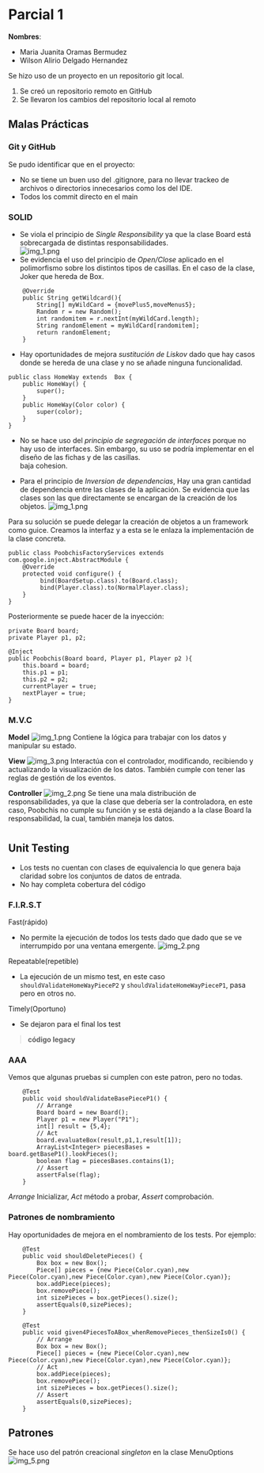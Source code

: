 # Parcial 1

**Nombres**:

* Maria Juanita Oramas Bermudez
* Wilson Alirio Delgado Hernandez

Se hizo uso de un proyecto en un repositorio git local. 
  1. Se creó un repositorio remoto en GitHub
  2. Se llevaron los cambios del repositorio local al remoto 

## Malas Prácticas

### Git y GitHub

Se pudo identificar que en el proyecto:
* No se tiene un buen uso del .gitignore, para no llevar trackeo de archivos o directorios innecesarios como los del IDE.
* Todos los commit directo en el main

### SOLID
* Se viola el principio de *Single Responsibility* ya que la clase Board está sobrecargada de distintas responsabilidades.  
![img_1.png](readme_images/img_1.png)
* Se evidencia el uso del principio de *Open/Close* aplicado en el polimorfismo sobre los distintos tipos de casillas.
 En el caso de la clase, Joker que hereda de Box.

```
    @Override
    public String getWildcard(){
        String[] myWildCard = {movePlus5,moveMenus5};
        Random r = new Random();
        int randomitem = r.nextInt(myWildCard.length);
        String randomElement = myWildCard[randomitem];
        return randomElement;
    }
```

* Hay oportunidades de mejora *sustitución de Liskov* dado que hay casos donde se hereda de una clase y no se añade ninguna funcionalidad.

```
public class HomeWay extends  Box {
    public HomeWay() {
        super();
    }
    public HomeWay(Color color) {
        super(color);
    }
}
```



* No se hace uso del *principio de segregación de interfaces* porque no hay uso de interfaces. 
Sin embargo, su uso se podría implementar en el diseño de las fichas y de las casillas.  
baja cohesion.
 

* Para el principio de *Inversion de dependencias*,
Hay una gran cantidad de dependencia entre las clases de la aplicación. Se evidencia que las clases son las que directamente se encargan de la creación de los objetos.
![img_1.png](readme_images/img_7.png)

Para su solución se puede delegar la creación de objetos a un framework como guice.
Creamos la interfaz y a esta se le enlaza la implementación de la clase concreta.

```
public class PoobchisFactoryServices extends com.google.inject.AbstractModule {
    @Override
    protected void configure() {
         bind(BoardSetup.class).to(Board.class);
         bind(Player.class).to(NormalPlayer.class);
    }
}
```
Posteriormente se puede hacer de la inyección:
```
private Board board;
private Player p1, p2;

@Inject
public Poobchis(Board board, Player p1, Player p2 ){
    this.board = board;
    this.p1 = p1;
    this.p2 = p2;
    currentPlayer = true;
    nextPlayer = true;
}
```





### M.V.C

**Model**
![img_1.png](readme_images/img_1.png)
Contiene la lógica para trabajar con los datos y manipular su estado.

**View** 
![img_3.png](readme_images/img_3.png)
Interactúa con el controlador, modificando, recibiendo y actualizando la visualización de los datos. También cumple con tener las reglas de gestión de los eventos.

**Controller**
![img_2.png](readme_images/img_2.png)
Se tiene una mala distribución de responsabilidades, ya que la clase que debería ser la controladora, en este caso, Poobchis no cumple su función y se está dejando a la clase Board la responsabilidad, la cual, también maneja los datos. 

#

## Unit Testing
* Los tests no cuentan con clases de equivalencia lo que genera baja claridad sobre los conjuntos de datos de entrada.
* No hay completa cobertura del código


### F.I.R.S.T

Fast(rápido)
* No permite la ejecución de todos los tests dado que dado que se ve interrumpido por una ventana emergente. 
![img_2.png](readme_images/img_8.png)

Repeatable(repetible)
* La ejecución de un mismo test, en este caso `shouldValidateHomeWayPieceP2` y `shouldValidateHomeWayPieceP1`, pasa pero en otros no. 

Timely(Oportuno)
* Se dejaron para el final los test



> **código legacy** 

### AAA
Vemos que algunas pruebas si cumplen con este patron, pero no todas.
```
    @Test
    public void shouldValidateBasePieceP1() {
        // Arrange
        Board board = new Board();
        Player p1 = new Player("P1");
        int[] result = {5,4};
        // Act
        board.evaluateBox(result,p1,1,result[1]);
        ArrayList<Integer> piecesBases = board.getBaseP1().lookPieces();
        boolean flag = piecesBases.contains(1);
        // Assert
        assertFalse(flag);
    }
```


*Arrange* Inicializar, *Act* método a probar, *Assert* comprobación. 

### Patrones de nombramiento
Hay oportunidades de mejora en el nombramiento de los tests. Por ejemplo:

```
    @Test
    public void shouldDeletePieces() {
        Box box = new Box();
        Piece[] pieces = {new Piece(Color.cyan),new Piece(Color.cyan),new Piece(Color.cyan),new Piece(Color.cyan)};
        box.addPiece(pieces);
        box.removePiece();
        int sizePieces = box.getPieces().size();
        assertEquals(0,sizePieces);
    }

```


```
    @Test
    public void given4PiecesToABox_whenRemovePieces_thenSizeIs0() {
        // Arrange
        Box box = new Box();
        Piece[] pieces = {new Piece(Color.cyan),new Piece(Color.cyan),new Piece(Color.cyan),new Piece(Color.cyan)};
        // Act
        box.addPiece(pieces);
        box.removePiece();
        int sizePieces = box.getPieces().size();
        // Assert
        assertEquals(0,sizePieces);
    }

```



## Patrones
Se hace uso del patrón creacional *singleton* en la clase MenuOptions
![img_5.png](readme_images/img_5.png)


